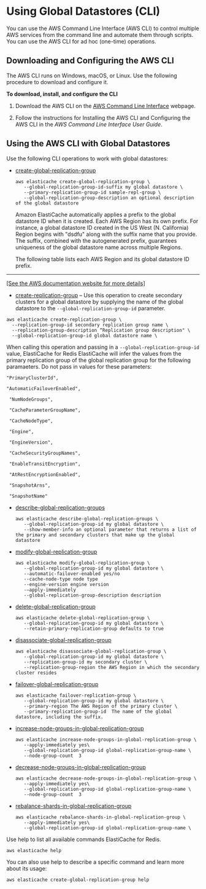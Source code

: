 # Using Global Datastores \(CLI\)<a name="Redis-Global-Datastores-CLI"></a>

You can use the AWS Command Line Interface \(AWS CLI\) to control multiple AWS services from the command line and automate them through scripts\. You can use the AWS CLI for ad hoc \(one\-time\) operations\. 

## Downloading and Configuring the AWS CLI<a name="Redis-Global-Datastores-Downloading-CLI"></a>

The AWS CLI runs on Windows, macOS, or Linux\. Use the following procedure to download and configure it\.

**To download, install, and configure the CLI**

1. Download the AWS CLI on the [AWS Command Line Interface](http://aws.amazon.com/cli) webpage\.

1. Follow the instructions for Installing the AWS CLI and Configuring the AWS CLI in the *AWS Command Line Interface User Guide*\.

## Using the AWS CLI with Global Datastores<a name="Redis-Global-Datastores-Using-CLI"></a>

Use the following CLI operations to work with global datastores: 
+ [create\-global\-replication\-group](https://docs.aws.amazon.com/cli/latest/reference/elasticache/create-global-replication-group.html)

  ```
  aws elasticache create-global-replication-group \
     --global-replication-group-id-suffix my global datastore \
     --primary-replication-group-id sample-repl-group \
     --global-replication-group-description an optional description of the global datastore
  ```

  Amazon ElastiCache automatically applies a prefix to the global datastore ID when it is created\. Each AWS Region has its own prefix\. For instance, a global datastore ID created in the US West \(N\. California\) Region begins with "dsdfu" along with the suffix name that you provide\. The suffix, combined with the autogenerated prefix, guarantees uniqueness of the global datastore name across multiple Regions\. 

  The following table lists each AWS Region and its global datastore ID prefix\.  
****    
[\[See the AWS documentation website for more details\]](http://docs.aws.amazon.com/AmazonElastiCache/latest/red-ug/Redis-Global-Datastores-CLI.html)
+  [create\-replication\-group](https://docs.aws.amazon.com/cli/latest/reference/elasticache/create-replication-group.html) – Use this operation to create secondary clusters for a global datastore by supplying the name of the global datastore to the `--global-replication-group-id` parameter\.

  ```
  aws elasticache create-replication-group \
    --replication-group-id secondary replication group name \
    --replication-group-description “Replication group description" \
    --global-replication-group-id global datastore name \
  ```

  When calling this operation and passing in a `--global-replication-group-id` value, ElastiCache for Redis ElastiCache will infer the values from the primary replication group of the global replication group for the following paramaeters\. Do not pass in values for these parameters:

  `"PrimaryClusterId",`

  `"AutomaticFailoverEnabled",`

  ` "NumNodeGroups",`

  ` "CacheParameterGroupName",`

  ` "CacheNodeType",`

  ` "Engine",`

  ` "EngineVersion",`

  ` "CacheSecurityGroupNames",`

  ` "EnableTransitEncryption",`

  ` "AtRestEncryptionEnabled",`

  ` "SnapshotArns",`

  ` "SnapshotName"`
+ [describe\-global\-replication\-groups](https://docs.aws.amazon.com/cli/latest/reference/elasticache/describe-global-replication-groups.html)

  ```
  aws elasticache describe-global-replication-groups \
     --global-replication-group-id my global datastore \
     --show-member-info an optional parameter that returns a list of the primary and secondary clusters that make up the global datastore
  ```
+ [modify\-global\-replication\-group](https://docs.aws.amazon.com/cli/latest/reference/elasticache/modify-global-replication-group.html)

  ```
  aws elasticache modify-global-replication-group \
     --global-replication-group-id my global datastore \
     --automatic-failover-enabled yes/no 
     --cache-node-type node type              
     --engine-version engine version
     -—apply-immediately
     --global-replication-group-description description
  ```
+ [delete\-global\-replication\-group](https://docs.aws.amazon.com/cli/latest/reference/elasticache/delete-global-replication-group.html)

  ```
  aws elasticache delete-global-replication-group \
     --global-replication-group-id my global datastore \
     --retain-primary-replication-group defaults to true
  ```
+ [disassociate\-global\-replication\-group](https://docs.aws.amazon.com/cli/latest/reference/elasticache/disassociate-global-replication-group.html)

  ```
  aws elasticache disassociate-global-replication-group \
     --global-replication-group-id my global datastore \
     --replication-group-id my secondary cluster \  
     --replication-group-region the AWS Region in which the secondary cluster resides
  ```
+ [failover\-global\-replication\-group](https://docs.aws.amazon.com/cli/latest/reference/elasticache/failover-global-replication-group.html)

  ```
  aws elasticache failover-replication-group \
     --global-replication-group-id my global datastore \
     --primary-region The AWS Region of the primary cluster \  
     --primary-replication-group-id  The name of the global datastore, including the suffix.
  ```
+ [increase\-node\-groups\-in\-global\-replication\-group](https://docs.aws.amazon.com/cli/latest/reference/elasticache/increase-node-groups-in-global-replication-group.html)

  ```
  aws elasticache increase-node-groups-in-global-replication-group \
     --apply-immediately yes\
     --global-replication-group-id global-replication-group-name \
     --node-group-count  3
  ```
+ [decrease\-node\-groups\-in\-global\-replication\-group](https://docs.aws.amazon.com/cli/latest/reference/elasticache/decrease-node-groups-in-global-replication-group.html)

  ```
  aws elasticache decrease-node-groups-in-global-replication-group \
     --apply-immediately yes\
     --global-replication-group-id global-replication-group-name \
     --node-group-count  3
  ```
+ [rebalance\-shards\-in\-global\-replication\-group](https://docs.aws.amazon.com/cli/latest/reference/elasticache/rebalance-slots-in-global-replication-group.html)

  ```
  aws elasticache rebalance-shards-in-global-replication-group \
     --apply-immediately yes\
     --global-replication-group-id global-replication-group-name \
  ```

Use help to list all available commands ElastiCache for Redis\.

```
aws elasticache help
```

You can also use help to describe a specific command and learn more about its usage: 

```
aws elasticache create-global-replication-group help
```